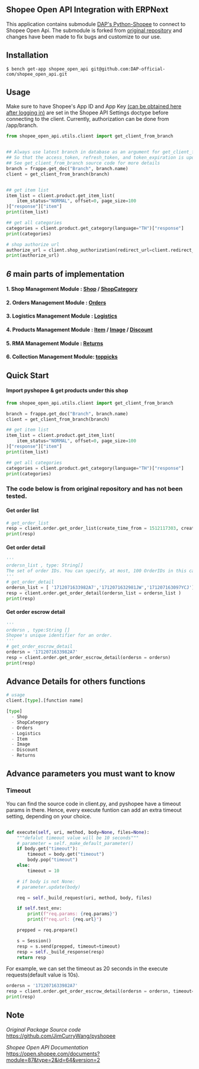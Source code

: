 ## Shopee Open API Integration with ERPNext

This application contains submodule [DAP's Python-Shopee](https://github.com/DAP-official-com/python-shopee) to connect to Shopee Open Api. The submodule is forked from [original repository](https://github.com/JimCurryWang/python-shopee) and changes have been made to fix bugs and customize to our use.

## Installation

```shell
$ bench get-app shopee_open_api git@github.com:DAP-official-com/shopee_open_api.git
```

## Usage

Make sure to have Shopee's App ID and App Key [(can be obtained here after logging in)](https://open.shopee.com/myconsole/management/app/detail?id=204203&bgIndex=0&name=DAP%20API) are set in the Shopee API Settings doctype before connecting to the client. Currently, authorization can be done from /app/branch.

```python
from shopee_open_api.utils.client import get_client_from_branch


## Always use latest branch in database as an argument for get_client_from_branch
## So that the access_token, refresh_token, and token_expiration is updated
## See get_client_from_branch source code for more details
branch = frappe.get_doc("Branch", branch.name)
client = get_client_from_branch(branch)


## get item list
item_list = client.product.get_item_list(
    item_status="NORMAL", offset=0, page_size=100
)["response"]["item"]
print(item_list)

## get all categories
categories = client.product.get_category(language="TH")["response"]
print(categories)

# shop authorize url
authorize_url = client.shop_authorization(redirect_url=client.redirect_url)
print(authorize_url)
```

## _6_ main parts of implementation

#### 1. Shop Management Module : [Shop](https://open.shopee.com/documents?module=6&type=1&id=410) / [ShopCategory](https://open.shopee.com/documents?module=7&type=1&id=404)

#### 2. Orders Management Module : [Orders](https://open.shopee.com/documents?module=4&type=1&id=394)

#### 3. Logistics Management Module : [Logistics](https://open.shopee.com/documents?module=3&type=1&id=384)

#### 4. Products Management Module : [Item](https://open.shopee.com/documents?module=2&type=1&id=365) / [Image](https://open.shopee.com/documents?module=65&type=1&id=412) / [Discount](https://open.shopee.com/documents?module=1&type=1&id=357)

#### 5. RMA Management Module : [Returns](https://open.shopee.com/documents?module=5&type=1&id=401)

#### 6. Collection Management Module: [toppicks](https://open.shopee.com/documents?module=67&type=1&id=435)

## Quick Start

#### Import pyshopee & get products under this shop

```python
from shopee_open_api.utils.client import get_client_from_branch

branch = frappe.get_doc("Branch", branch.name)
client = get_client_from_branch(branch)

## get item list
item_list = client.product.get_item_list(
    item_status="NORMAL", offset=0, page_size=100
)["response"]["item"]
print(item_list)

## get all categories
categories = client.product.get_category(language="TH")["response"]
print(categories)

```

### <span style="font-color:red">The code below is from original repository and has not been tested.</span>

#### Get order list

```python
# get_order_list
resp = client.order.get_order_list(create_time_from = 1512117303, create_time_to=1512635703)
print(resp)
```

#### Get order detail

```python
'''
ordersn_list , type: String[]
The set of order IDs. You can specify, at most, 100 OrderIDs in this call.
'''
# get_order_detail
ordersn_list = [ '1712071633982A7','1712071632981JW','171207163097YCJ']
resp = client.order.get_order_detail(ordersn_list = ordersn_list )
print(resp)
```

#### Get order escrow detail

```python
'''
ordersn , type:String []
Shopee's unique identifier for an order.
'''
# get_order_escrow_detail
ordersn = '1712071633982A7'
resp = client.order.get_order_escrow_detail(ordersn = ordersn)
print(resp)
```

## Advance Details for others functions

```python
# usage
client.[type].[function name]

[type]
  - Shop
  - ShopCategory
  - Orders
  - Logistics
  - Item
  - Image
  - Discount
  - Returns
```

## Advance parameters you must want to know

### Timeout

You can find the source code in client.py, and pyshopee have a timeout params in there.
Hence, every execute funtion can add an extra timeout setting, depending on your choice.

```python

def execute(self, uri, method, body=None, files=None):
    """defalut timeout value will be 10 seconds"""
    # parameter = self._make_default_parameter()
    if body.get("timeout"):
        timeout = body.get("timeout")
        body.pop("timeout")
    else:
        timeout = 10

    # if body is not None:
    # parameter.update(body)

    req = self._build_request(uri, method, body, files)

    if self.test_env:
        print(f"req.params: {req.params}")
        print(f"req.url: {req.url}")

    prepped = req.prepare()

    s = Session()
    resp = s.send(prepped, timeout=timeout)
    resp = self._build_response(resp)
    return resp
```

For example, we can set the timeout as 20 seconds in the execute requests(default value is 10s).

```python
ordersn = '1712071633982A7'
resp = client.order.get_order_escrow_detail(ordersn = ordersn, timeout=20)
print(resp)

```

## Note

_Original Package Source code_  
 https://github.com/JimCurryWang/pyshopee

_Shopee Open API Documentation_  
 https://open.shopee.com/documents?module=87&type=2&id=64&version=2
